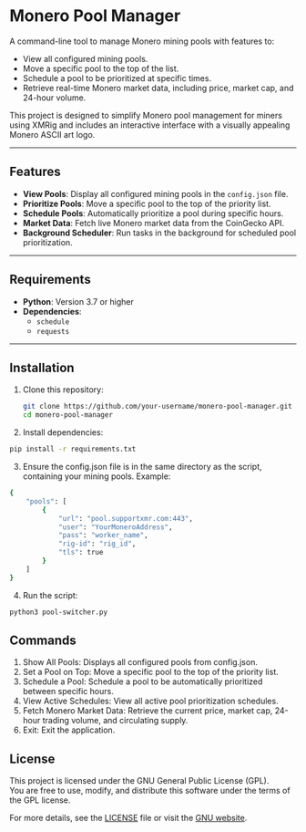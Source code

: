# Monero Pool Manager

A command-line tool to manage Monero mining pools with features to:
- View all configured mining pools.
- Move a specific pool to the top of the list.
- Schedule a pool to be prioritized at specific times.
- Retrieve real-time Monero market data, including price, market cap, and 24-hour volume.

This project is designed to simplify Monero pool management for miners using XMRig and includes an interactive interface with a visually appealing Monero ASCII art logo.

---

## Features

- **View Pools**: Display all configured mining pools in the `config.json` file.
- **Prioritize Pools**: Move a specific pool to the top of the priority list.
- **Schedule Pools**: Automatically prioritize a pool during specific hours.
- **Market Data**: Fetch live Monero market data from the CoinGecko API.
- **Background Scheduler**: Run tasks in the background for scheduled pool prioritization.

---

## Requirements

- **Python**: Version 3.7 or higher
- **Dependencies**:
  - `schedule`
  - `requests`

---

## Installation

1. Clone this repository:
   ```bash
   git clone https://github.com/your-username/monero-pool-manager.git
   cd monero-pool-manager
   ```

2. Install dependencies:
```bash
pip install -r requirements.txt
```

3. Ensure the config.json file is in the same directory as the script, containing your mining pools. Example:
```bash
{
    "pools": [
        {
            "url": "pool.supportxmr.com:443",
            "user": "YourMoneroAddress",
            "pass": "worker_name",
            "rig-id": "rig_id",
            "tls": true
        }
    ]
}
```

4. Run the script:
```bash
python3 pool-switcher.py
```

## Commands
1. Show All Pools: Displays all configured pools from config.json.
2. Set a Pool on Top: Move a specific pool to the top of the priority list.
3. Schedule a Pool: Schedule a pool to be automatically prioritized between specific hours.
4. View Active Schedules: View all active pool prioritization schedules.
5. Fetch Monero Market Data: Retrieve the current price, market cap, 24-hour trading volume, and circulating supply.
6. Exit: Exit the application.

## License

This project is licensed under the GNU General Public License (GPL).  
You are free to use, modify, and distribute this software under the terms of the GPL license.  

For more details, see the [LICENSE](LICENSE) file or visit the [GNU website](https://www.gnu.org/licenses/gpl-3.0.en.html).